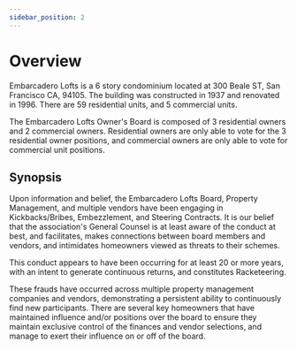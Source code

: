 ```yaml
---
sidebar_position: 2
---
```


# Overview

Embarcadero Lofts is a 6 story condominium located at 300 Beale ST, San
Francisco CA, 94105. The building was constructed in 1937 and renovated in 1996.
There are 59 residential units, and 5 commercial units.

The Embarcadero Lofts Owner's Board is composed of 3 residential owners and 2
commercial owners. Residential owners are only able to vote for the 3 residential
owner positions, and commercial owners are only able to vote for commercial unit
positions.

## Synopsis

Upon information and belief, the Embarcadero Lofts Board, Property Management,
and multiple vendors have been engaging in Kickbacks/Bribes, Embezzlement,
and Steering Contracts. It is our belief that the association's General Counsel
is at least aware of the conduct at best, and facilitates, makes connections
between board members and vendors, and intimidates homeowners viewed as threats
to their schemes.

This conduct appears to have been occurring for at least 20 or more years, with
an intent to generate continuous returns, and constitutes Racketeering.

These frauds have occurred across multiple property management companies and
vendors, demonstrating a persistent ability to continuously find new
participants. There are several key homeowners that have maintained influence
and/or positions over the board to ensure they maintain exclusive control of the
finances and vendor selections, and manage to exert their influence on or off of
the board.
